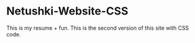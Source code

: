 # Netushki-Website-CSS
This is my resume + fun. This is the second version of this site with CSS code.

